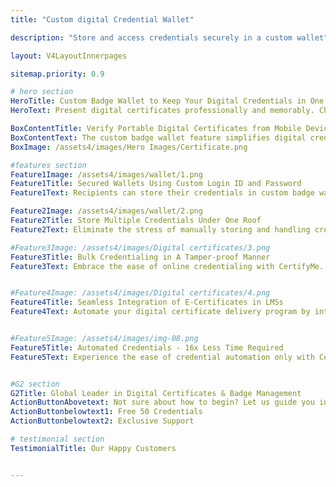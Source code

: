 ```yaml
---
title: "Custom digital Credential Wallet"

description: "Store and access credentials securely in a custom wallet"

layout: V4LayoutInnerpages

sitemap.priority: 0.9

# hero section
HeroTitle: Custom Badge Wallet to Keep Your Digital Credentials in One Place
HeroText: Present digital certificates professionally and memorably. Choose our custom badge wallet feature for easy storage of achievements.

BoxContentTitle: Verify Portable Digital Certificates from Mobile Devices
BoxContentText: The custom badge wallet feature simplifies digital credential storage. Recipients can collect certificates & badges in one place. The badge wallets are optimized for mobile devices, ensuring a seamless and responsive viewing experience for recipients.
BoxImage: /assets4/images/Hero Images/Certificate.png

#features section
Feature1Image: /assets4/images/wallet/1.png
Feature1Title: Secured Wallets Using Custom Login ID and Password
Feature1Text: Recipients can store their credentials in custom badge wallets to access them whenever they want. Protect the verifiable credentials using self-specified login details.

Feature2Image: /assets4/images/wallet/2.png
Feature2Title: Store Multiple Credentials Under One Roof
Feature2Text: Eliminate the stress of manually storing and handling credentials. Partner with CertifyMe to automatically collect all your e-credentials in the badge wallet without the risk of losing or misplacing them. The wallet URL customization option takes your credentialing program up a notch. Leave no stone unturned to reflect a trustworthy, and authentic brand appearance.

#Feature3Image: /assets4/images/Digital certificates/3.png
Feature3Title: Bulk Credentialing in A Tamper-proof Manner
Feature3Text: Embrace the ease of online credentialing with CertifyMe. Press a single button and automatically send your certificates & badges to all recipients. Simplify the process of providing a ‘seal of approval’ to learners & members to progress their careers.


#Feature4Image: /assets4/images/Digital certificates/4.png
Feature4Title: Seamless Integration of E-Certificates in LMSs
Feature4Text: Automate your digital certificate delivery program by integrating us into your existing learning management systems following a no-code integration process. Effortlessly manage your recipient data without the worry of data theft.


#Feature5Image: /assets4/images/img-08.png
Feature5Title: Automated Credentials - 16x Less Time Required
Feature5Text: Experience the ease of credential automation only with CertifyMe. Quick delivery and tracking of as many credentials as you issue. Don’t be in the dark anymore about the future of credentials offered by you - track them down whenever you want, wherever you want.<br> Integrate us into your learning management system (LMSs) for a simplified yet effective credential management solution.


#G2 section
G2Title: Global Leader in Digital Certificates & Badge Management
ActionButtonAbovetext: Not sure about how to begin? Let us guide you in the right direction!
ActionButtonbelowtext1: Free 50 Credentials
ActionButtonbelowtext2: Exclusive Support

# testimonial section
TestimonialTitle: Our Happy Customers 


---
```

